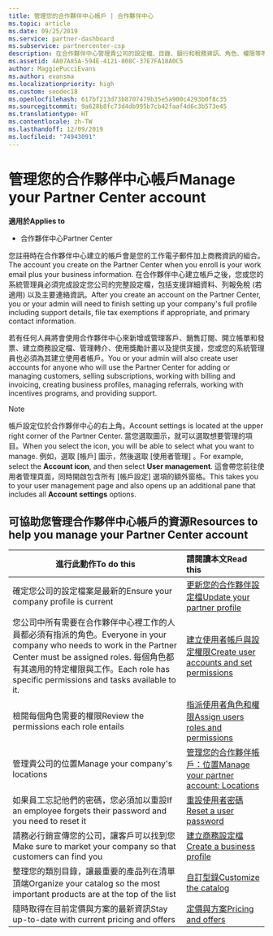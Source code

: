 ```yaml
---
title: 管理您的合作夥伴中心帳戶 | 合作夥伴中心
ms.topic: article
ms.date: 09/25/2019
ms.service: partner-dashboard
ms.subservice: partnercenter-csp
description: 在合作夥伴中心管理貴公司的設定檔、目錄、銀行和稅務資訊、角色、權限等等。
ms.assetid: 4A07A85A-594E-4121-808C-37E7FA18A0C5
author: MaggiePucciEvans
ms.author: evansma
ms.localizationpriority: high
ms.custom: seodec18
ms.openlocfilehash: 617bf213d73b8707479b35e5a900c4293b0f8c35
ms.sourcegitcommit: 9a628b8fc73d4db995b7cb42faaf4d6c3b573e45
ms.translationtype: HT
ms.contentlocale: zh-TW
ms.lasthandoff: 12/09/2019
ms.locfileid: "74943091"
---
```

# <a name="manage-your-partner-center-account"></a><span data-ttu-id="1d335-103">管理您的合作夥伴中心帳戶</span><span class="sxs-lookup"><span data-stu-id="1d335-103">Manage your Partner Center account</span></span>

<span data-ttu-id="1d335-104">**適用於**</span><span class="sxs-lookup"><span data-stu-id="1d335-104">**Applies to**</span></span>

-  <span data-ttu-id="1d335-105">合作夥伴中心</span><span class="sxs-lookup"><span data-stu-id="1d335-105">Partner Center</span></span>

<span data-ttu-id="1d335-106">您註冊時在合作夥伴中心建立的帳戶會是您的工作電子郵件加上商務資訊的組合。</span><span class="sxs-lookup"><span data-stu-id="1d335-106">The account you create on the Partner Center when you enroll is your work email plus your business information.</span></span> <span data-ttu-id="1d335-107">在合作夥伴中心建立帳戶之後，您或您的系統管理員必須完成設定您公司的完整設定檔，包括支援詳細資料、列報免稅 (若適用) 以及主要連絡資訊。</span><span class="sxs-lookup"><span data-stu-id="1d335-107">After you create an account on the Partner Center, you or your admin will need to finish setting up your company's full profile including support details, file tax exemptions if appropriate, and primary contact information.</span></span> 

<span data-ttu-id="1d335-108">若有任何人員將會使用合作夥伴中心來新增或管理客戶、銷售訂閱、開立帳單和發票、建立商務設定檔、管理轉介、使用獎勵計畫以及提供支援，您或您的系統管理員也必須為其建立使用者帳戶。</span><span class="sxs-lookup"><span data-stu-id="1d335-108">You or your admin will also create user accounts for anyone who will use the Partner Center for adding or managing customers, selling subscriptions, working with billing and invoicing, creating business profiles, managing referrals, working with incentives programs, and providing support.</span></span>

>[!NOTE]
><span data-ttu-id="1d335-109">帳戶設定位於合作夥伴中心的右上角。</span><span class="sxs-lookup"><span data-stu-id="1d335-109">Account settings is located at the upper right corner of the Partner Center.</span></span> <span data-ttu-id="1d335-110">當您選取圖示，就可以選取想要管理的項目。</span><span class="sxs-lookup"><span data-stu-id="1d335-110">When you select the icon, you will be able to select what you want to manage.</span></span> <span data-ttu-id="1d335-111">例如，選取 [帳戶]  圖示，然後選取 [使用者管理]  。</span><span class="sxs-lookup"><span data-stu-id="1d335-111">For example, select the **Account icon**, and then select **User management**.</span></span> <span data-ttu-id="1d335-112">這會帶您前往使用者管理頁面，同時開啟包含所有 [帳戶設定]  選項的額外窗格。</span><span class="sxs-lookup"><span data-stu-id="1d335-112">This takes you to your user management page and also opens up an additional pane that includes all **Account settings** options.</span></span>


## <a name="resources-to-help-you-manage-your-partner-center-account"></a><span data-ttu-id="1d335-113">可協助您管理合作夥伴中心帳戶的資源</span><span class="sxs-lookup"><span data-stu-id="1d335-113">Resources to help you manage your Partner Center account</span></span>

|<span data-ttu-id="1d335-114">**進行此動作**</span><span class="sxs-lookup"><span data-stu-id="1d335-114">**To do this**</span></span>   |<span data-ttu-id="1d335-115">**請閱讀本文**</span><span class="sxs-lookup"><span data-stu-id="1d335-115">**Read this**</span></span>   |
|-----------------------|:-----------------------|
|<span data-ttu-id="1d335-116">確定您公司的設定檔案是最新的</span><span class="sxs-lookup"><span data-stu-id="1d335-116">Ensure your company profile is current</span></span>   |[<span data-ttu-id="1d335-117">更新您的合作夥伴設定檔</span><span class="sxs-lookup"><span data-stu-id="1d335-117">Update your partner profile</span></span>](update-your-partner-profile.md)|
|<span data-ttu-id="1d335-118">您公司中所有需要在合作夥伴中心裡工作的人員都必須有指派的角色。</span><span class="sxs-lookup"><span data-stu-id="1d335-118">Everyone in your company who needs to work in the Partner Center must be assigned roles.</span></span> <span data-ttu-id="1d335-119">每個角色都有其適用的特定權限與工作。</span><span class="sxs-lookup"><span data-stu-id="1d335-119">Each role has specific permissions and tasks available to it.</span></span>|[<span data-ttu-id="1d335-120">建立使用者帳戶與設定權限</span><span class="sxs-lookup"><span data-stu-id="1d335-120">Create user accounts and set permissions</span></span>](create-user-accounts-and-set-permissions.md)|
|<span data-ttu-id="1d335-121">檢閱每個角色需要的權限</span><span class="sxs-lookup"><span data-stu-id="1d335-121">Review the permissions each role entails</span></span>|[<span data-ttu-id="1d335-122">指派使用者角色和權限</span><span class="sxs-lookup"><span data-stu-id="1d335-122">Assign users roles and permissions</span></span>](permissions-overview.md)
|<span data-ttu-id="1d335-123">管理貴公司的位置</span><span class="sxs-lookup"><span data-stu-id="1d335-123">Manage your company's locations</span></span>|[<span data-ttu-id="1d335-124">管理您的合作夥伴帳戶：位置</span><span class="sxs-lookup"><span data-stu-id="1d335-124">Manage your partner account: Locations</span></span>](manage-locations.md)
|<span data-ttu-id="1d335-125">如果員工忘記他們的密碼，您必須加以重設</span><span class="sxs-lookup"><span data-stu-id="1d335-125">If an employee forgets their password and you need to reset it</span></span>  |[<span data-ttu-id="1d335-126">重設使用者密碼</span><span class="sxs-lookup"><span data-stu-id="1d335-126">Reset a user password</span></span>](reset-a-user-password.md)|
|<span data-ttu-id="1d335-127">請務必行銷宣傳您的公司，讓客戶可以找到您</span><span class="sxs-lookup"><span data-stu-id="1d335-127">Make sure to market your company so that customers can find you</span></span>   |[<span data-ttu-id="1d335-128">建立商務設定檔</span><span class="sxs-lookup"><span data-stu-id="1d335-128">Create a business profile</span></span>](create-a-marketing-profile.md)|
|<span data-ttu-id="1d335-129">整理您的類別目錄，讓最重要的產品列在清單頂端</span><span class="sxs-lookup"><span data-stu-id="1d335-129">Organize your catalog so the most important products are at the top of the list</span></span>   |[<span data-ttu-id="1d335-130">自訂型錄</span><span class="sxs-lookup"><span data-stu-id="1d335-130">Customize the catalog</span></span>](customize-the-catalog.md)|
|<span data-ttu-id="1d335-131">隨時取得在目前定價與方案的最新資訊</span><span class="sxs-lookup"><span data-stu-id="1d335-131">Stay up-to-date with current pricing and offers</span></span>   |[<span data-ttu-id="1d335-132">定價與方案</span><span class="sxs-lookup"><span data-stu-id="1d335-132">Pricing and offers</span></span>](pricing-and-offers.md)|













 

 



